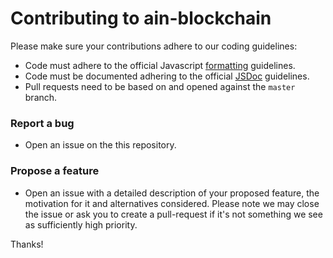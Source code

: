 # Contributing to ain-blockchain

Please make sure your contributions adhere to our coding guidelines:
* Code must adhere to the official Javascript [formatting](https://google.github.io/styleguide/jsguide.html#formatting) guidelines.
* Code must be documented adhering to the official  [JSDoc](https://google.github.io/styleguide/jsguide.html#jsdoc) guidelines.
* Pull requests need to be based on and opened against the `master` branch.

### Report a bug

* Open an issue on the this repository.

### Propose a feature

* Open an issue with a detailed description of your proposed feature, the motivation for it and alternatives considered. Please note we may close the issue or ask you to create a pull-request if it's not something we see as sufficiently high priority.

Thanks!
